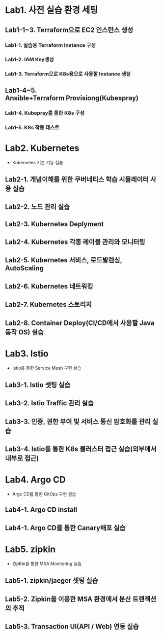 # Lab1. 사전 실습 환경 세팅
## Lab1-1~3. Terraform으로 EC2 인스턴스 생성
### Lab1-1. 실습용 Terraform Instance 구성 
### Lab1-2. IAM Key생성 
### Lab1-3. Terraform으로 K8s용으로 사용할 Instance 생성
## Lab1-4~5. Ansible+Terraform Provisiong(Kubespray)
### Lab1-4. Kubepray를 통한 K8s 구성 
### Lab1-5. K8s 작동 테스트

# Lab2. Kubernetes
* Kubernetes 기본 기능 실습
## Lab2-1. 개념이해를 위한 쿠버네티스 학습 시뮬레이터 사용 실습
## Lab2-2. 노드 관리 실습
## Lab2-3. Kubernetes Deplyment
## Lab2-4. Kubernetes 각종 레이블 관리와 모니터링
## Lab2-5. Kubernetes 서비스, 로드발렌싱, AutoScaling
## Lab2-6. Kubernetes 네트워킹
## Lab2-7. Kubernetes 스토리지
## Lab2-8. Container Deploy(CI/CD에서 사용할 Java 동작 OS) 실습

# Lab3. Istio
* Istio를 통한 Service Mesh 구현 실습
## Lab3-1. Istio 셋팅 실습
## Lab3-2. Istio Traffic 관리 실습
## Lab3-3. 인증, 권한 부여 및 서비스 통신 암호화를 관리 실습
## Lab3-4. Istio를 통한 K8s 클러스터 접근 실습(외부에서 내부로 접근)

# Lab4. Argo CD
* Argo CD를 통한 GitOps 구현 실습
## Lab4-1. Argo CD install
## Lab4-1. Argo CD를 통한 Canary배포 실습

# Lab5. zipkin
* ZipKin을 통한 MSA Monitoring 실습
## Lab5-1. zipkin/jaeger 셋팅 실습
## Lab5-2. Zipkin을 이용한 MSA 환경에서 분산 트렌젝션의 추적
## Lab5-3. Transaction UI(API / Web) 연동 실습
